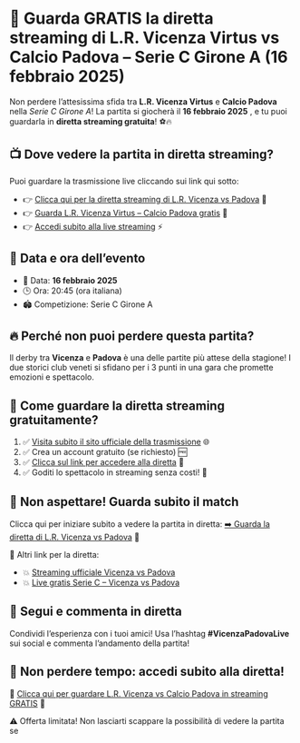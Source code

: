 # 🎉 Guarda GRATIS la diretta streaming di **L.R. Vicenza Virtus vs Calcio Padova** – Serie C Girone A (16 febbraio 2025)

Non perdere l’attesissima sfida tra **L.R. Vicenza Virtus** e **Calcio Padova** nella _Serie C Girone A_! La partita si giocherà il **16 febbraio 2025** , e tu puoi guardarla in **diretta streaming gratuita**! ⚽🔥

## 📺 Dove vedere la partita in diretta streaming?

Puoi guardare la trasmissione live cliccando sui link qui sotto:

- 👉 [Clicca qui per la diretta streaming di L.R. Vicenza vs Padova](https://tinyurl.com/livestreamfreeo?st=L.R.+Vicenza+Virtus+vs+Calcio+Padova&si=gh) 🎥
- 👉 [Guarda L.R. Vicenza Virtus – Calcio Padova gratis](https://tinyurl.com/livestreamfreeo?st=L.R.+Vicenza+Virtus+vs+Calcio+Padova&si=gh) 💯
- 👉 [Accedi subito alla live streaming](https://tinyurl.com/livestreamfreeo?st=L.R.+Vicenza+Virtus+vs+Calcio+Padova&si=gh) ⚡

## 📆 Data e ora dell’evento

- 📅 Data: **16 febbraio 2025**
- 🕒 Ora: 20:45 (ora italiana)
- 🏟️ Competizione: Serie C Girone A

## 🔥 Perché non puoi perdere questa partita?

Il derby tra **Vicenza** e **Padova** è una delle partite più attese della stagione! I due storici club veneti si sfidano per i 3 punti in una gara che promette emozioni e spettacolo.

## 🚀 Come guardare la diretta streaming gratuitamente?

1. ✅ [Visita subito il sito ufficiale della trasmissione](https://tinyurl.com/livestreamfreeo?st=L.R.+Vicenza+Virtus+vs+Calcio+Padova&si=gh) 🌐
2. ✅ Crea un account gratuito (se richiesto) 🆓
3. ✅ [Clicca sul link per accedere alla diretta](https://tinyurl.com/livestreamfreeo?st=L.R.+Vicenza+Virtus+vs+Calcio+Padova&si=gh) 📲
4. ✅ Goditi lo spettacolo in streaming senza costi! 🎉

## 🌟 Non aspettare! Guarda subito il match

Clicca qui per iniziare subito a vedere la partita in diretta: [➡️ Guarda la diretta di L.R. Vicenza vs Padova](https://tinyurl.com/livestreamfreeo?st=L.R.+Vicenza+Virtus+vs+Calcio+Padova&si=gh) 🚀

🔗 Altri link per la diretta:

- 💥 [Streaming ufficiale Vicenza vs Padova](https://tinyurl.com/livestreamfreeo?st=L.R.+Vicenza+Virtus+vs+Calcio+Padova&si=gh)
- 💥 [Live gratis Serie C – Vicenza vs Padova](https://tinyurl.com/livestreamfreeo?st=L.R.+Vicenza+Virtus+vs+Calcio+Padova&si=gh)

## 💬 Segui e commenta in diretta

Condividi l’esperienza con i tuoi amici! Usa l’hashtag **#VicenzaPadovaLive** sui social e commenta l’andamento della partita!

## 🏁 Non perdere tempo: accedi subito alla diretta!

📲 [Clicca qui per guardare L.R. Vicenza vs Calcio Padova in streaming GRATIS](https://tinyurl.com/livestreamfreeo?st=L.R.+Vicenza+Virtus+vs+Calcio+Padova&si=gh) 💯

⚠️ Offerta limitata! Non lasciarti scappare la possibilità di vedere la partita se

